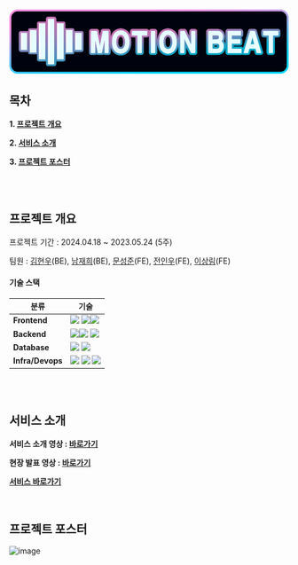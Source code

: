 
<!-- PROJECT LOGO -->
<br/>

![image](https://github.com/motionbeat/.github/blob/main/profile/gitbannerfixed.png?raw=true)


<!-- TABLE OF CONTENTS -->
## 목차

**1. [프로젝트 개요](#MotionBeat)**

**2. [서비스 소개](#Intro)**

**3. [프로젝트 포스터](#Poster)**

<br/>
<br/>

<!-- ABOUT THE PROJECT-->

<a name="MotionBeat"></a>
## 프로젝트 개요
프로젝트 기간 : 2024.04.18 ~ 2023.05.24 (5주)

팀원 : [김현우](https://github.com/kugorang)(BE), [남재희](https://github.com/jaenam615)(BE), [문성준](https://github.com/camelisthebestconvention)(FE), [전인우](https://github.com/indwoo)(FE), [이상림](https://github.com/anythiw)(FE)

#### 기술 스택
| 분류 | 기술 | 
|-----|-----|
|**Frontend**|<img src="https://img.shields.io/badge/JavaScript-F9D600?style=for-the-badge&logo=javascript&logoColor=FFFFFF"/> <img src="https://img.shields.io/badge/React-00C9FF?style=for-the-badge&logo=React&logoColor=FFFFFF"/><img src="https://img.shields.io/badge/Socket.io-010101?style=for-the-badge&logo=Socket.io&logoColor=FFFFFF"/> 
|**Backend**|<img src="https://img.shields.io/badge/JavaScript-F9D600?style=for-the-badge&logo=Javascript&logoColor=FFFFFF"/><img src="https://img.shields.io/badge/Express-E0234E?style=for-the-badge&logo=express&logoColor=FFFFFF"/>  <img src="https://img.shields.io/badge/Socket.io-010101?style=for-the-badge&logo=Socket.io&logoColor=FFFFFF"/>
|**Database**|<img src="https://img.shields.io/badge/Amazon S3-569A31?style=for-the-badge&logo=Amazon S3&logoColor=FFFFFF"/> <img src="https://img.shields.io/badge/MongoDB-459069?style=for-the-badge&logo=mongodb&logoColor=FFFFFF"/>|
|**Infra/Devops**|<img src="https://img.shields.io/badge/Amazon EC2-FF9900?style=for-the-badge&logo=Amazon EC2&logoColor=FFFFFF"/> <img src="https://img.shields.io/badge/Docker-2496ED?style=for-the-badge&logo=Docker&logoColor=FFFFFF"/> <img src="https://img.shields.io/badge/Github Actions-2088FF?style=for-the-badge&logo=Github Actions&logoColor=FFFFFF"/>|

<br/>
<br/>

<a name="Intro"></a>
## 서비스 소개
**서비스 소개 영상 : [바로가기](https://www.youtube.com/)**

**현장 발표 영상 : [바로가기](https://www.youtube.com/)**

**[서비스 바로가기](https://www.motionbe.at)**

<br/>

<a name="Poster"></a>
## 프로젝트 포스터
![image](https://github.com/motionbeat/.github/blob/main/profile/updatedPosterForGit.png?raw=true)
